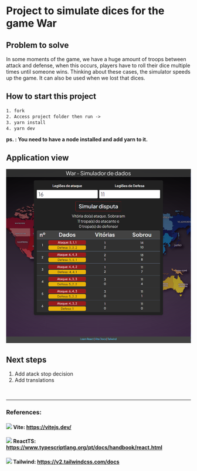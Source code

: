 # Project to simulate dices for the game War
## Problem to solve

In some moments of the game, we have a huge amount of troops between attack and defense,
when this occurs, players have to roll their dice multiple times until someone wins.
Thinking about these cases, the simulator speeds up the game.
It can also be used when we lost that dices.

## How to start this project
```
1. fork
2. Access project folder then run ->
3. yarn install
4. yarn dev
```
**ps. : You need to have a node installed and add yarn to it.** 

## Application view

<img src="./src/images/war_dice_simulator_app.png"/>

## Next steps
1. Add atack stop decision
2. Add translations

<br />
<hr />

### References:
#### <img src="https://vitejs.dev/logo.svg" width="24"/> Vite: https://vitejs.dev/ 

#### <img src="https://cdn.worldvectorlogo.com/logos/typescript-2.svg" width="24"/> ReactTS: https://www.typescriptlang.org/pt/docs/handbook/react.html
#### <img src="https://v2.tailwindcss.com/_next/static/media/tailwindcss-mark.cb8046c163f77190406dfbf4dec89848.svg" width="24"/> Tailwind: https://v2.tailwindcss.com/docs
